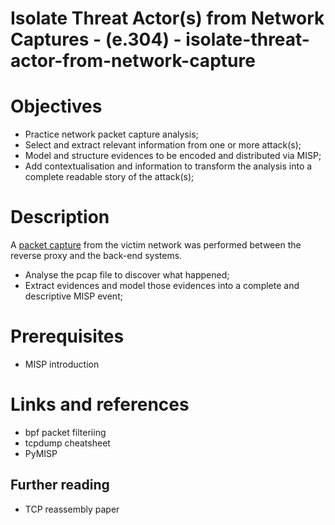 # Isolate Threat Actor(s) from Network Captures - (e.304) - isolate-threat-actor-from-network-capture

# Objectives

- Practice network packet capture analysis;
- Select and extract relevant information from one or more attack(s);
- Model and structure evidences to be encoded and distributed via MISP;
- Add contextualisation and information to transform the analysis into a complete readable story of the attack(s);

# Description

A [packet capture](./dataset) from the victim network was performed between the reverse proxy and the back-end systems.

- Analyse the pcap file to discover what happened;
- Extract evidences and model those evidences into a complete and descriptive MISP event;

# Prerequisites

- MISP introduction

# Links and references

- bpf packet filteriing
- tcpdump cheatsheet
- PyMISP

## Further reading

- TCP reassembly paper
